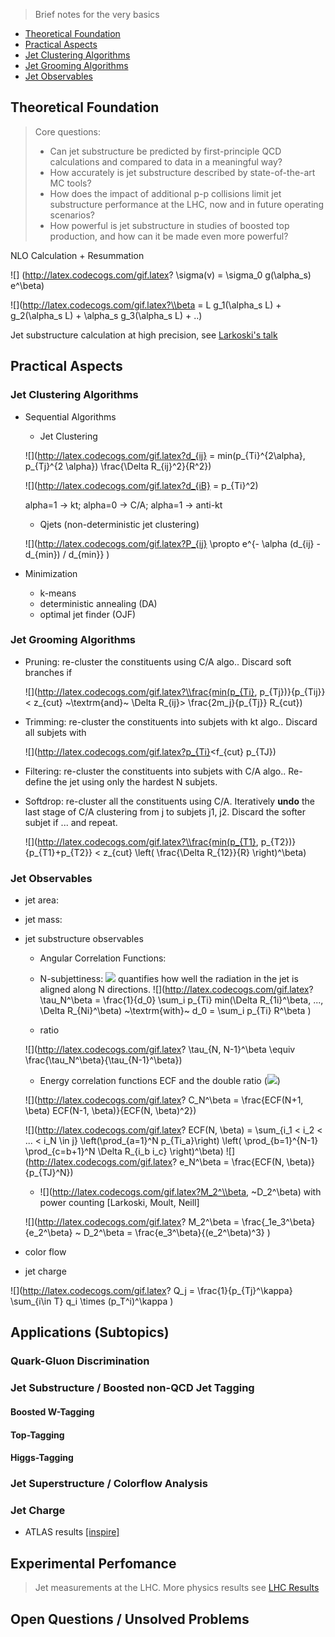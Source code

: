 >Brief notes for the very basics

* [Theoretical Foundation](#theoretical-foundation)
* [Practical Aspects](#practical-aspects)
 * [Jet Clustering Algorithms](#jet-clustering-algorithms)
 * [Jet Grooming Algorithms](#jet-grooming-algorithms)
 * [Jet Observables](#jet-observables)


## Theoretical Foundation
>Core questions:
>* Can jet substructure be predicted by first-principle QCD calculations and compared to data in a meaningful way?
>* How accurately is jet substructure described by state-of-the-art MC tools?
>* How does the impact of additional p-p collisions limit jet substructure performance at the LHC, now and in future operating scenarios?
>* How powerful is jet substructure in studies of boosted top production, and how can it be made even more powerful?

NLO Calculation + Resummation 

![] (http://latex.codecogs.com/gif.latex? \\sigma(v) = \\sigma_0 g(\\alpha_s) e^\\beta)

![](http://latex.codecogs.com/gif.latex?\\beta = L g_1(\\alpha_s L) + g_2(\\alpha_s L) + \\alpha_s g_3(\\alpha_s L) + ..)

Jet substructure calculation at high precision, see [Larkoski's talk](https://indico.cern.ch/event/439039/contributions/2194580/attachments/1310623/1961016/BOOST_2016_Larkoski.pdf)

## Practical Aspects

### Jet Clustering Algorithms
* Sequential Algorithms
  * Jet Clustering 

  ![](http://latex.codecogs.com/gif.latex?d_{ij} = min(p_{Ti}^{2\\alpha}, p_{Tj}^{2 \\alpha}) \\frac{\\Delta R_{ij}^2}{R^2})
  
  ![](http://latex.codecogs.com/gif.latex?d_{iB} = p_{Ti}^2)

  alpha=1 ->  kt; alpha=0 -> C/A; alpha=1 -> anti-kt

  * Qjets (non-deterministic jet clustering) 

  ![](http://latex.codecogs.com/gif.latex?P_{ij} \\propto e^{- \\alpha (d_{ij} - d_{min}) / d_{min}} )

* Minimization
  * k-means
  * deterministic annealing (DA)
  * optimal jet finder (OJF)
  
### Jet Grooming Algorithms
* Pruning: re-cluster the constituents using C/A algo.. Discard soft branches if
  
  ![](http://latex.codecogs.com/gif.latex?\\frac{min(p_{Ti}, p_{Tj})}{p_{Tij}} < z_{cut} ~\\textrm{and}~
  \\Delta R_{ij}> \\frac{2m_j}{p_{Tj}} R_{cut}) 
  
* Trimming: re-cluster the constituents into subjets with kt algo.. Discard all subjets with

  ![](http://latex.codecogs.com/gif.latex?p_{Ti}<f_{cut} p_{TJ})
  
* Filtering: re-cluster the constituents into subjets with C/A algo.. Re-define the jet using only the hardest N subjets.

* Softdrop: re-cluster all the constituents using C/A. Iteratively **undo** the last stage of C/A clustering from j to subjets j1, j2. Discard the softer subjet if ... and repeat.

  ![](http://latex.codecogs.com/gif.latex?\\frac{min(p_{T1}, p_{T2})}{p_{T1}+p_{T2}} < z_{cut}
\\left( \\frac{\\Delta R_{12}}{R} \\right)^\\beta)

### Jet Observables
* jet area:
* jet mass: 
* jet substructure observables
  * Angular Correlation Functions: 
  * N-subjettiness:  ![](http://latex.codecogs.com/gif.latex?\\tau_N^\\beta) quantifies how well the radiation in the jet is aligned along N directions.
   ![](http://latex.codecogs.com/gif.latex?
   \\tau_N^\\beta = \\frac{1}{d_0} \\sum_i p_{Ti} min(\\Delta R_{1i}^\\beta, ..., \\Delta R_{Ni}^\\beta)
   ~\\textrm{with}~ 
   d_0 = \\sum_i p_{Ti} R^\\beta
   )

  * ratio 
  
  ![](http://latex.codecogs.com/gif.latex? \\tau_{N, N-1}^\\beta \\equiv \\frac{\\tau_N^\\beta}{\\tau_{N-1}^\\beta})
  
  * Energy correlation functions ECF and the double ratio (![](http://latex.codecogs.com/gif.latex?C_N^\\beta))
  
  ![](http://latex.codecogs.com/gif.latex?
   C_N^\\beta = \\frac{ECF(N+1, \\beta) ECF(N-1, \\beta)}{ECF(N, \\beta)^2})
   
   ![](http://latex.codecogs.com/gif.latex?
   ECF(N, \\beta) = \\sum_{i_1 < i_2 < ... < i_N \\in j} \\left(\\prod_{a=1}^N p_{Ti_a}\\right)
   \\left( \\prod_{b=1}^{N-1} \\prod_{c=b+1}^N \\Delta R_{i_b i_c} \\right)^\\beta)
   ![](http://latex.codecogs.com/gif.latex?
   e_N^\\beta = \\frac{ECF(N, \\beta)}{p_{TJ}^N})
  
  *  ![](http://latex.codecogs.com/gif.latex?M_2^\\beta, ~D_2^\\beta) with power counting [Larkoski, Moult, Neill]
  
  ![](http://latex.codecogs.com/gif.latex?
  M_2^\\beta = \\frac{_1e_3^\\beta}{e_2^\\beta} ~ D_2^\\beta = \\frac{e_3^\\beta}{(e_2^\\beta)^3}
  )
* color flow
* jet charge

![](http://latex.codecogs.com/gif.latex?
Q_j = \\frac{1}{p_{Tj}^\\kappa} \\sum_{i\\in T} q_i \\times (p_T^i)^\\kappa
)

## Applications (Subtopics)
### Quark-Gluon Discrimination

### Jet Substructure / Boosted non-QCD Jet Tagging
#### Boosted W-Tagging

#### Top-Tagging

#### Higgs-Tagging

### Jet Superstructure / Colorflow Analysis

### Jet Charge
* ATLAS results [[inspire]](http://inspirehep.net/record/1313120) 

## Experimental Perfomance
>Jet measurements at the LHC. More physics results see [LHC Results](./lhc-results.md)

## Open Questions / Unsolved Problems
